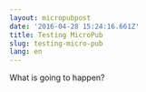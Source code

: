 ```yaml
---
layout: micropubpost
date: '2016-04-28 15:24:16.661Z'
title: Testing MicroPub
slug: testing-micro-pub
lang: en
---
```

What is going to happen?
